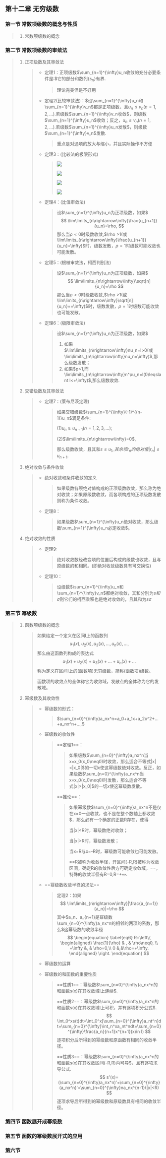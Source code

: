 ## 第十二章 无穷级数

### 第一节 常数项级数的概念与性质

> 1. 常数项级数的概念

### 第二节 常数项级数的审敛法

> 1. 正项级数及其审敛法
>
>    > * 定理1：正项级数$\sum_{n=1}^{\infty}u_n收敛的充分必要条件是:$它的部分和数列$\{s_n\}$有界.
>    >
>    >   > 理论完美但是不好用
>    >
>    > * 定理2(比较审敛法)：$设\sum_{n=1}^{\infty}u_n和\sum_{n=1}^{\infty}v_n$都是正项级数，且$u_n\leqslant v_n(n=1,2,…).$若级数$\sum_{n=1}^{\infty}v_n收敛$，则级数$\sum_{n=1}^{\infty}u_n$收敛；反之，$u_n\leqslant v_n(n=1,2,…).$若级数$\sum_{n=1}^{\infty}u_n发散$，则级数$\sum_{n=1}^{\infty}v_n$发散.
>    >
>    >   > 重点是对通项的放大与缩小，并且实际操作不方便
>    >
>    > * 定理3：(比较法的极限形式)
>    >
>    >   > ![](https://cdn.jsdelivr.net/gh/lvcong-sys/note_book@master/16524299270201652429926240.png)
>    >   >
>    >   > ![](https://cdn.jsdelivr.net/gh/lvcong-sys/note_book@master/16524300789091652430078785.png)
>    >   >
>    >   > ![](https://cdn.jsdelivr.net/gh/lvcong-sys/note_book@master/16524310279091652431027368.png)
>    >   >
>    >   > ![](https://cdn.jsdelivr.net/gh/lvcong-sys/note_book@master/16524312519091652431251484.png)
>    >
>    > * 定理4：(比值审敛法)
>    >
>    >   > 设$\sum_{n=1}^{\infty}u_n为正项级数，如果$
>    >   > $$
>    >   > \lim\limits_{n\rightarrow\infty}\frac{u_{n+1}}{u_n}=\rho,
>    >   > $$
>    >   > 那么当$\rho<0$时级数收敛,$\rho >1(或\lim\limits_{n\rightarrow\infty}\frac{u_{n+1}}{u_n}=\infty)$时，级数发散，$\rho=1$时级数可能收敛也可能发散。
>    >
>    > * 定理5：(根植审敛法，柯西判别法)
>    >
>    >   > 设$\sum_{n=1}^{\infty}u_n为正项级数，如果$
>    >   > $$
>    >   > \lim\limits_{n\rightarrow\infty}\sqrt[n]{u_n}=\rho
>    >   > $$
>    >   > 那么当$\rho<0$时级数收敛,$\rho >1(或\lim\limits_{n\rightarrow\infty}\sqrt[n]{u_n}==\infty)$时，级数发散，$\rho=1$时级数可能收敛也可能发散。
>    >
>    > * 定理6：(极限审敛法)
>    >
>    >   > 设$\sum_{n=1}^{\infty}u_n为正项级数，如果$
>    >   >
>    >   > 1. 如果$\lim\limits_{n\rightarrow\infty}nu_n=l>0(或\lim\limits_{n\rightarrow\infty}nu_n=\infty)$,那么级数发散；
>    >   > 2. 如果$p>1,而\lim\limits_{n\rightarrow\infty}n^pu_n=l(0\leqslant l<+\infty)$,那么级数收敛.
>
> 2. 交错级数及其审敛法
>
>    > * 定理7：(莱布尼茨定理)
>    >
>    >   > 如果交错级数$\sum_{n=1}^{\infty}(-1)^{(n-1)}u_n$满足条件:
>    >   >
>    >   > (1)$u_n\geqslant u_{n+1}(n=1,2,3,…)$;
>    >   >
>    >   > (2)$\lim\limits_{n\rightarrow\infty}=0$,
>    >   >
>    >   > 那么级数收敛，且其和$s\leqslant u_1,其余项r_n的绝对值|r_n|\leqslant u_{n+1}$.
>
> 3. 绝对收敛与条件收敛
>
>    > * 绝对收敛和条件收敛的定义
>    >
>    >   > 如果级数各项绝对值构成的正项级数收敛，那么称为绝对收敛；如果原级数收敛，而各项构成的正项级数发散则称为条件收敛。
>    >   
>    > * 定理8：
>    >
>    >   > 如果级数$\sum_{n=1}^{\infty}u_n绝对收敛，那么级数\sum_{n=1}^{\infty}u_n必定收敛$。
>
> 4. 绝对收敛的性质
>
>    > * 定理9:
>    >
>    >   > 绝对收敛数经改变项的位置后构成的级数也收敛，且与原级数的和相同。(即绝对收敛级数具有可交换性)
>    >   
>    > * 定理10：
>    >
>    >   > 设级数$\sum_{n=1}^{\infty}u_n和\sum_{n=1}^{\infty}v_n$都绝对收敛，其和分别为$s和\sigma$则它们的柯西乘积也是绝对收敛的，且其和为$s\sigma$

### 第三节 幂级数

> 1. 函数项级数的概念
>
>    > 如果给定一个定义在区间I上的函数列
>    > $$
>    > u_1(x),u_2(x),u_3(x),...,u_n(x),...,
>    > $$
>    > 那么由这函数列构成的表达式
>    > $$
>    > u_1(x)+u_2(x)+u_3(x)+...+u_n(x)+...
>    > $$
>    > 称为定义在区间I上的(函数项)无穷级数，简称(函数项)级数。
>    >
>    > 函数项的收敛点的全体称它为收敛域，发散点的全体称为它的发散域。
>
> 2. 幂级数及其收敛性
>
>    > * 幂级数的形式：
>    >
>    >   > $\sum_{n=0}^{\infty}a_nx^n=a_0+a_1x+a_2x^2+...+a_nx^n+...,$
>    >
>    > * 幂级数的收敛性
>    >
>    >   > ==定理1==：
>    >   >
>    >   > > 如果级数$\sum_{n=0}^{\infty}a_nx^n当x=x_0(x_0\neq0)时收敛，那么适合不等式|x|<|x_0|$的一切$x$使这幂级数绝对收敛。反正，如果级数$\sum_{n=0}^{\infty}a_nx^n当x=x_0(x_0\neq0)时发散，那么适合不等式|x|>|x_0|$的一切$x$使这幂级数发散。
>    >   >
>    >   > ==推论==：
>    >   >
>    >   > > 如果幂级数$\sum_{n=0}^{\infty}a_nx^n不是仅在x=0一点收敛，也不是在整个数轴上都收敛$，那么必有一个确定的正数R存在，使得
>    >   > >
>    >   > > 当|x|<R时，幂级数绝对收敛；
>    >   > >
>    >   > > 当|x|>R时，幂级数发散；
>    >   > >
>    >   > > 当x=R与x=-R时，幂级数可能收敛也可能发散。
>    >   > >
>    >   > > ==R被称为收敛半径，开区间(-R,R)被称为收敛区间，确定R的收敛性后方可确定收敛域。==，特殊的收敛半径有R=0,R=$+\infty$.
>    >
>    > * ==幂级数收敛半径的求法==
>    >
>    >   > 定理2：如果
>    >   > $$
>    >   > \lim\limits_{n\rightarrow\infty}|\frac{a_{n+1}}{a_n}|=\rho
>    >   > $$
>    >   > 其中$a_n、a_{n+1}是幂级数\sum_{n=0}^{\infty}a_nx^n的相邻的两项的系数，那么$这幂级数的收敛半径
>    >   > $$
>    >   > \begin{equation}
>    >   > \label{eq6}
>    >   > R=\left\{
>    >   > \begin{aligned}
>    >   > \frac{1}{\rho} & , & \rho\neq0, \\
>    >   > +\infty &, & \rho=0,\\
>    >   > 0 &,&\rho=+\infty.
>    >   > \end{aligned}
>    >   > \right.
>    >   > \end{equation}
>    >   > $$
>    >
>    > * 幂级数的运算
>    >
>    > * 幂级数的和函数的重要性质
>    >
>    >   > ==性质1==：幂级数$\sum_{n=0}^{\infty}a_nx^n的和函数s(x)在其收敛域I上连续$.
>    >   >
>    >   > ==性质2==：幂级数$\sum_{n=0}^{\infty}a_nx^n的和函数s(x)在其收敛域I上可积，并有逐项积分公式$​.
>    >   > $$
>    >   > \int_0^xs(t)dt=\int_0^x[\sum_{n=0}^{\infty}a_nt^n]dt=\sum_{n=0}^{\infty}\int_n^xa_nt^ndt=\sum_{n=0}^{\infty}\frac{a_n}{n+1}x^{n+1}(x\in I)
>    >   > $$
>    >   > 逐项积分后所得到的幂级数和原函数有相同的收敛半径。
>    >   >
>    >   > ==性质3==：幂级数$\sum_{n=0}^{\infty}a_nx^n的和函数s(x)在其收敛区间(-R,R)内可导$，且有逐项求导公式.
>    >   > $$
>    >   > s'(x)=(\sum_{n=0}^{\infty}a_nx^n)'=\sum_{n=0}^{\infty}(a_nx^n)'=\sum_{n=0}^{\infty}na_nx^{n-1}(|x|<R)
>    >   > $$
>    >   > 逐项求导后所得到的幂级数和原级数具有相同的收敛半径。

### 第四节 函数展开成幂级数

> 

### 第五节 函数的幂级数展开式的应用

### 第六节

 